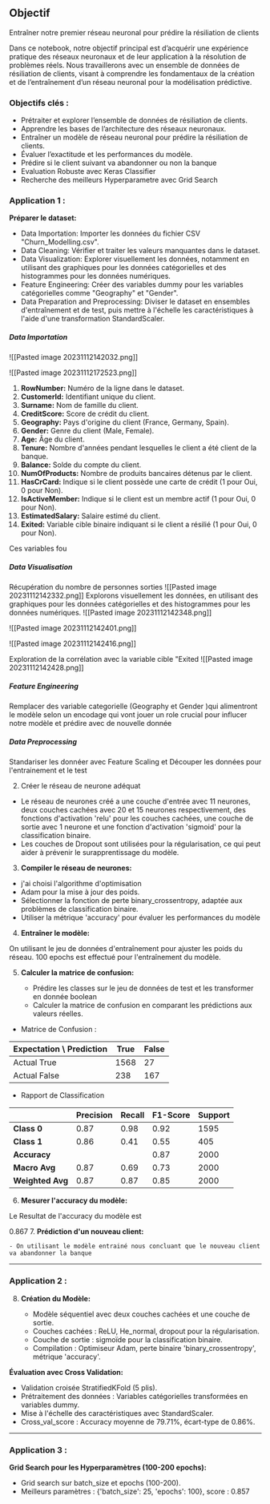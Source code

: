 
## Objectif

  

Entraîner notre premier réseau neuronal pour prédire la résiliation de clients

Dans ce notebook, notre objectif principal est d’acquérir une expérience pratique des réseaux neuronaux et de leur application à la résolution de problèmes réels. Nous travaillerons avec un ensemble de données de résiliation de clients, visant à comprendre les fondamentaux de la création et de l’entraînement d’un réseau neuronal pour la modélisation prédictive.

  

### Objectifs clés :

- Prétraiter et explorer l’ensemble de données de résiliation de clients.
- Apprendre les bases de l’architecture des réseaux neuronaux.
- Entraîner un modèle de réseau neuronal pour prédire la résiliation de clients.
- Évaluer l’exactitude et les performances du modèle.
- Prédire si le client suivant va abandonner ou non la banque
- Evaluation Robuste avec Keras Classifier
- Recherche des meilleurs Hyperparametre avec Grid Search
### Application 1 :

**Préparer le dataset:**

- Data Importation: Importer les données du fichier CSV "Churn_Modelling.csv".
- Data Cleaning: Vérifier et traiter les valeurs manquantes dans le dataset.
- Data Visualization: Explorer visuellement les données, notamment en utilisant des graphiques pour les données catégorielles et des histogrammes pour les données numériques.
- Feature Engineering: Créer des variables dummy pour les variables catégorielles comme "Geography" et "Gender".
- Data Preparation and Preprocessing: Diviser le dataset en ensembles d'entraînement et de test, puis mettre à l'échelle les caractéristiques à l'aide d'une transformation StandardScaler.

##### Data Importation


![[Pasted image 20231112142032.png]]

![[Pasted image 20231112172523.png]]

1. **RowNumber:** Numéro de la ligne dans le dataset.
2. **CustomerId:** Identifiant unique du client.
3. **Surname:** Nom de famille du client.
4. **CreditScore:** Score de crédit du client.
5. **Geography:** Pays d'origine du client (France, Germany, Spain).
6. **Gender:** Genre du client (Male, Female).
7. **Age:** Âge du client.
8. **Tenure:** Nombre d'années pendant lesquelles le client a été client de la banque.
9. **Balance:** Solde du compte du client.
10. **NumOfProducts:** Nombre de produits bancaires détenus par le client.
11. **HasCrCard:** Indique si le client possède une carte de crédit (1 pour Oui, 0 pour Non).
12. **IsActiveMember:** Indique si le client est un membre actif (1 pour Oui, 0 pour Non).
13. **EstimatedSalary:** Salaire estimé du client.
14. **Exited:** Variable cible binaire indiquant si le client a résilié (1 pour Oui, 0 pour Non).

Ces variables fou
##### Data Visualisation
Récupération du nombre de personnes sorties
![[Pasted image 20231112142332.png]]
Explorons visuellement les données, en utilisant des graphiques pour les données catégorielles et des histogrammes pour les données numériques.
![[Pasted image 20231112142348.png]]


![[Pasted image 20231112142401.png]]


![[Pasted image 20231112142416.png]]

 Exploration de la corrélation avec la variable cible "Exited
![[Pasted image 20231112142428.png]]

##### Feature Engineering

Remplacer des variable categorielle  (Geography et Gender )qui alimentront le modèle selon un encodage qui vont jouer un role crucial pour influcer notre modèle et prédire avec de nouvelle donnée

##### Data Preprocessing

Standariser les donnéer avec Feature Scaling et Découper les données pour l'entrainement et le test 





2. Créer le réseau de neurone adéquat

- Le réseau de neurones créé a une couche d'entrée avec 11 neurones, deux couches cachées avec 20 et 15 neurones respectivement, des fonctions d'activation 'relu' pour les couches cachées, une couche de sortie avec 1 neurone et une fonction d'activation 'sigmoid' pour la classification binaire.
- Les couches de Dropout sont utilisées pour la régularisation, ce qui peut aider à prévenir le surapprentissage du modèle.

3. **Compiler le réseau de neurones:**

- j'ai choisi l'algorithme d'optimisation
- Adam pour la mise à jour des poids.
- Sélectionner la fonction de perte binary_crossentropy, adaptée aux problèmes de classification binaire.
- Utiliser la métrique 'accuracy' pour évaluer les performances du modèle


4. **Entraîner le modèle:**
    
On utilisant le jeu de données d'entraînement pour ajuster les poids du réseau.  100 epochs est effectué pour l'entraînement du modèle.


5. **Calculer la matrice de confusion:**
    
    - Prédire les classes sur le jeu de données de test et les transformer en donnée boolean
    - Calculer la matrice de confusion en comparant les prédictions aux valeurs réelles.

- Matrice de Confusion :

|Expectation \ Prediction|  True |  False |
|--|--|--|
| Actual True | 1568             | 27               |
| Actual False| 238              | 167              |

- Rapport de Classification


|              | Precision | Recall | F1-Score | Support |
|--------------|-----------|--------|----------|---------|
| **Class 0**  |   0.87    |  0.98  |   0.92   |  1595   |
| **Class 1**  |   0.86    |  0.41  |   0.55   |   405   |
| **Accuracy** |           |        |   0.87   |  2000   |
| **Macro Avg**|   0.87    |  0.69  |   0.73   |  2000   |
| **Weighted Avg** |  0.87 |  0.87  |   0.85   |  2000   |

6. **Mesurer l'accuracy du modèle:**

Le Resultat de l'accuracy du modèle est 

0.867
7. **Prédiction d'un nouveau client:**
    
    - On utilisant le modèle entrainé nous concluant que le nouveau client va abandonner la banque

****

### Application 2 :

8. **Création du Modèle:**
    
    - Modèle séquentiel avec deux couches cachées et une couche de sortie.
    - Couches cachées : ReLU, He_normal, dropout pour la régularisation.
    - Couche de sortie : sigmoïde pour la classification binaire.
    - Compilation : Optimiseur Adam, perte binaire 'binary_crossentropy', métrique 'accuracy'.

**Évaluation avec Cross Validation:**

- Validation croisée StratifiedKFold (5 plis).
- Prétraitement des données : Variables catégorielles transformées en variables dummy.
- Mise à l'échelle des caractéristiques avec StandardScaler.
- Cross_val_score : Accuracy moyenne de 79.71%, écart-type de 0.86%.

****
### Application 3 :

**Grid Search pour les Hyperparamètres (100-200 epochs):**
    
- Grid search sur batch_size et epochs (100-200).
- Meilleurs paramètres : {'batch_size': 25, 'epochs': 100}, score : 0.857
